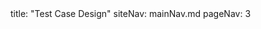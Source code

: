 <frontmatter>
title: "Test Case Design"
siteNav: mainNav.md
pageNav: 3
</frontmatter>

<include src="container-inPage-asFlat.md" boilerplate />
